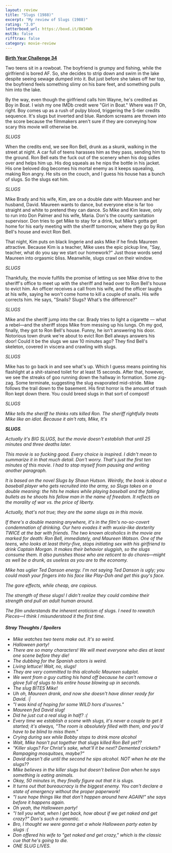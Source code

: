 ```yaml
---
layout: review
title: "Slugs (1988)"
excerpt: "My review of Slugs (1988)"
rating: "3.0"
letterboxd_url: https://boxd.it/8W34Wb
mst3k: false
rifftrax: false
category: movie-review
---
```


<b><a href="https://boxd.it/sWI7Y">Birth Year Challenge 34</a></b>

Two teens sit in a rowboat. The boyfriend is grumpy and fishing, while the girlfriend is bored AF. So, she decides to strip down and swim in the lake despite seeing sewage dumped into it. But just before she takes off her top, the boyfriend feels something slimy on his bare feet, and something pulls him into the lake.

By the way, even though the girlfriend calls him Wayne, he's credited as Boy in Boat. I wish my one IMDb credit were "Girl in Boat." Where was I? Oh, right. Boy comes up as a rush of pulpy blood, triggering the S-tier credits sequence. It's slugs but inverted and blue. Random screams are thrown into the score because the filmmakers aren't sure if they are conveying how scary this movie will otherwise be.

<i>SLUGS</i>

When the credits end, we see Ron Bell, drunk as a skunk, walking in the street at night. A car full of teens harasses him as they pass, sending him to the ground. Ron Bell eats the fuck out of the scenery when his dog sidles over and helps him up. His dog squeals as he nips the bottle in his jacket. His one beloved dog becomes his mortal enemy as it keeps squealing, making Ron angry. He sits on the couch, and I guess his house has a bunch of slugs. So the slugs eat him.

<i>SLUGS</i>

Mike Brady and his wife, Kim, are on a double date with Maureen and her husband, David. Maureen wants to dance, but everyone else is far too straight and white to pretend they can dance. So Mike and Kim leave, only to run into Don Palmer and his wife, Maria. Don's the county sanitation supervisor. Don tries to get Mike to stay for a drink, but Mike's gotta get home for his early meeting with the sheriff tomorrow, where they go by Ron Bell's house and evict Ron Bell.

That night, Kim puts on black lingerie and asks Mike if he finds Maureen attractive. Because Kim is a teacher, Mike uses the epic pickup line, "Say, teacher, what do you say we start our homework?" Just those words send Maureen into orgasmic bliss. Meanwhile, slugs crawl on their window.

<i>SLUGS</i>

Thankfully, the movie fulfills the promise of letting us see Mike drive to the sheriff's office to meet up with the sheriff and head over to Ron Bell's house to evict him. An officer receives a call from his wife, and the officer laughs at his wife, saying he won't come home to kill a couple of snails. His wife corrects him. He says, "Snails? Slugs? What's the difference?"

<i>SLUGS</i>

Mike and the sheriff jump into the car. Brady tries to light a cigarette — what a rebel—and the sheriff stops Mike from messing up his lungs. Oh my god, finally, they got to Ron Bell's house. Funny, he isn't answering his door. Notorious town drunk we're about to evict Ron Bell always answers his door! Could it be the slugs we saw 10 minutes ago? They find Bell's skeleton, covered in viscera and crawling with slugs.

<i>SLUGS</i>

Mike has to go back in and see what's up. Which I guess means pointing his flashlight at a shit-stained toilet for at least 15 seconds. After that, however, we see the streaks of goo running down the hallway in formation. Some zig-zag. Some terminate, suggesting the slug evaporated mid-stride. Mike follows the trail down to the basement. His first horror is the amount of trash Ron kept down there. You could breed slugs in that sort of compost!

<i>SLUGS

Mike tells the sheriff he thinks rats killed Ron. The sheriff rightfully treats Mike like an idiot. Because it ain't rats, Mike, It's

<i><b>SLUGS</i></b>.

Actually it's BIG SLUGS, but the movie doesn't establish that until 25 minutes and three deaths later.

This movie is so fucking good. Every choice is inspired. I didn't mean to summarize it in that much detail. Don't worry. That's just the first ten minutes of this movie. I had to stop myself from pausing and writing another paragraph.

It is based on the novel Slugs by Shaun Hutson. Weirdly, the book is about a baseball player who gets recruited into the army, so Slugs takes on a double meaning: the hits he makes while playing baseball and the falling bullets as he shoots his fellow man in the name of freedom. It reflects on the morality of war vs. the price of liberty.

Actually, that's not true; they are the same slugs as in this movie.

If there's a double meaning anywhere, it's in the film's no-so-covert condemnation of drinking. Our hero evades it with wuxia-like dexterity TWICE at the bar with friends. The two known alcoholics in the movie are marked for death: Ron Bell, immediately, and Maureen Watson. One of the teens, who looks at least thirty-five, stops initiating sex with his girlfriend to drink Captain Morgan. It makes their behavior sluggish, so the slugs consume them. It also punishes those who are reticent to do chores—might as well be a drunk, as useless as you are to the economy.

Mike has uglier Ted Danson energy. I'm not saying Ted Danson is ugly; you could mash your fingers into his face like Play-Doh and get this guy's face.

The gore effects, while cheap, are copious.

The strength of these slugs! I didn't realize they could combine their strength and pull an adult human around.

The film understands the inherent eroticism of slugs. I need to rewatch <i>Pieces</i>—I think I misunderstood it the first time.

#### Stray Thoughts / Spoilers

- Mike watches two teens make out. It's so weird.
- Halloween party!
- There are so many characters! We will meet everyone who dies at least one scene before they die!
- The dubbing for the Spanish actors is weird.
- Living lettuce! Wait, no, slugs!
- They are very committed to this alcoholic Maureen subplot.
- We went from a guy cutting his hand off because he can't remove a glove full of slugs to his entire house blowing up in seconds.
- The slug BITES Mike!
- Uh oh, Maureen drank, and now she doesn't have dinner ready for David. :|
- "I was kind of hoping for some WILD hors d'ouvres."
- Maureen fed David slug!
- Did he just cut a real slug in half? :(
- Every time we establish a scene with slugs, it's never a couple to get it started; it's always, "The room is absolutely filled with them, and you'd have to be blind to miss them."
- Crying during sex while Bobby stops to drink more alcohol
- Wait, Mike hasn't put together that slugs killed Ron Bell yet??
- "Killer slugs? For Christ's sake, what'll it be next? Demented crickets? Rampaging mosquitoes, maybe?"
- David doesn't die until the second he sips alcohol. NOT when he ate the slugs??
- Mike believes in the killer slugs but doesn't believe Don when he says something is eating animals.
- Okay, 50 minutes in, they finally figure out that it is slugs.
- It turns out that bureaucracy is the biggest enemy. You can't declare a state of emergency without the proper paperwork!
- "I sure hope things like that don't happen around here AGAIN!" she says before it happens again.
- Oh yeah, the Halloween party!
- "I tell you what, when I get back, how about if we get naked and get crazy?" Don's such a romantic.
- Bro, I thought we were gonna get a whole Halloween party eaten by slugs :(
- Don offered his wife to "get naked and get crazy," which is the classic cue that he's going to die.
- ONE SLUG LIVES.
